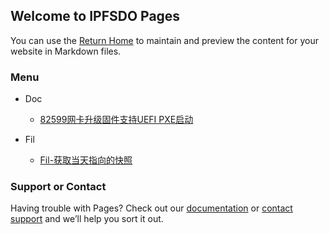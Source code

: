 ## Welcome to IPFSDO Pages

You can use the [Return Home](https://ipfsdo.com) to maintain and preview the content for your website in Markdown files.


### Menu

- Doc
    - [82599网卡升级固件支持UEFI PXE启动](Doc/82599-upgrade.md)

- Fil
    - [Fil-获取当天指向的快照](Fil/fil-chain-snapshots-fallback.md)


### Support or Contact

Having trouble with Pages? Check out our [documentation](https://docs.github.com/categories/github-pages-basics/) or [contact support](https://support.github.com/contact) and we’ll help you sort it out.
